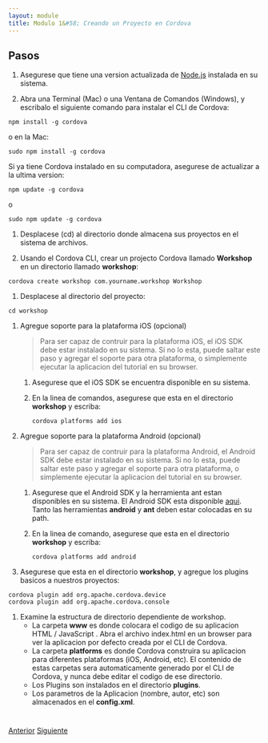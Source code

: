 ```yaml
---
layout: module
title: Modulo 1&#58; Creando un Proyecto en Cordova 
---
```

## Pasos

1. Asegurese que tiene una version actualizada de [Node.js](http://nodejs.org/) instalada en su sistema.

1. Abra una Terminal (Mac) o una Ventana de Comandos (Windows), y escribalo el siguiente comando para instalar el CLI de Cordova:

  ```
  npm install -g cordova
  ```

  o en la Mac:

  ```
  sudo npm install -g cordova
  ```

  Si ya tiene Cordova instalado en su computadora, asegurese de actualizar a la ultima version:

  ````
  npm update -g cordova
  ````

  o

  ````
  sudo npm update -g cordova
  ````

1. Desplacese (cd) al directorio donde almacena sus proyectos en el sistema de archivos.

1. Usando el Cordova CLI, crear un projecto Cordova llamado **Workshop** en un directorio llamado **workshop**:

  ```
  cordova create workshop com.yourname.workshop Workshop
  ```

1. Desplacese al directorio del proyecto:

  ```
  cd workshop
  ```

1. Agregue soporte para la plataforma iOS (opcional)

    > Para ser capaz de contruir para la plataforma iOS, el iOS SDK debe estar instalado en su sistema. Si no lo        esta, puede saltar este paso y agregar el soporte para otra plataforma, o simplemente ejecutar la aplicacion       del tutorial en su browser.

    1. Asegurese que el iOS SDK se encuentra disponible en su sistema.
    2. En la linea de comandos, asegurese que esta en el directorio **workshop** y escriba:

        ```
        cordova platforms add ios
        ```
        
1. Agregue soporte para la plataforma Android (opcional)
    > Para ser capaz de contruir para la plataforma Android, el Android SDK debe estar instalado en su sistema. Si       no lo esta, puede saltar este paso y agregar el soporte para otra plataforma, o simplemente ejecutar la            aplicacion del tutorial en su browser.
    1. Asegurese que el Android SDK y la herramienta ant estan disponibles en su sistema. El Android SDK esta disponible 
    [aqui](http://developer.android.com/sdk). Tanto las herramientas **android** y **ant** deben estar colocadas en su path.
    2. En la linea de comando, asegurese que esta en el directorio **workshop** y escriba:

        ```
        cordova platforms add android
        ```

1. Asegurese que esta en el directorio **workshop**, y agregue los plugins basicos a nuestros proyectos:

  ```
  cordova plugin add org.apache.cordova.device
  cordova plugin add org.apache.cordova.console
  ```

1. Examine la estructura de directorio dependiente de workshop.
    - La carpeta **www** es donde colocara el codigo de su aplicacion HTML / JavaScript . Abra el archivo           index.html en un browser para ver la aplicacion por defecto creada por el CLI de Cordova.
    - La carpeta **platforms** es donde Cordova construira su aplicacion para diferentes plataformas (iOS, Android, 
    etc). El contenido de estas carpetas sera automaticamente generado por el CLI de Cordova, 
    y nunca debe editar el codigo de ese directorio.
    - Los Plugins son instalados en el directorio **plugins**.
    - Los parametros de la Aplicacion (nombre, autor, etc) son almacenados en el **config.xml**. 


<div class="row" style="margin-top:40px;">
<div class="col-sm-12">
<a href="index.html" class="btn btn-default"><i class="glyphicon glyphicon-chevron-left"></i> Anterior</a>
<a href="build-cordova-project.html" class="btn btn-default pull-right">Siguiente <i class="glyphicon
glyphicon-chevron-right"></i></a>
</div>
</div>
